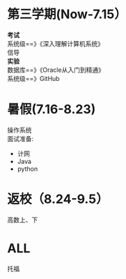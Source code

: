 # 第三学期(Now-7.15）  
**考试**  
系统级==》《深入理解计算机系统》  
信导  
**实验**  
数据库==》《Oracle从入门到精通》  
系统级==》GitHub  
# 暑假(7.16-8.23)  
操作系统   
面试准备:  
- 计网   
- Java  
- python  

# 返校（8.24-9.5）  
高数上、下

# ALL  
托福